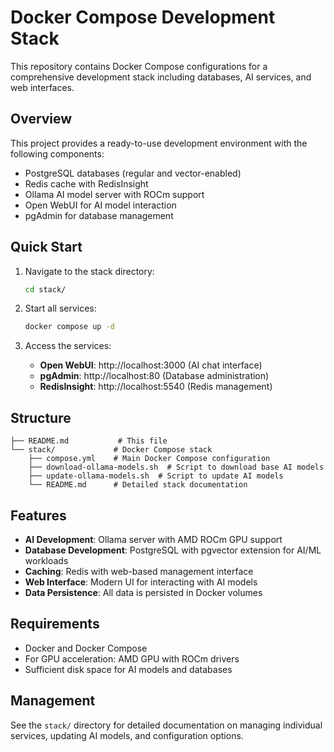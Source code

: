 # Docker Compose Development Stack

This repository contains Docker Compose configurations for a comprehensive development stack including databases, AI services, and web interfaces.

## Overview

This project provides a ready-to-use development environment with the following components:
- PostgreSQL databases (regular and vector-enabled)
- Redis cache with RedisInsight
- Ollama AI model server with ROCm support
- Open WebUI for AI model interaction
- pgAdmin for database management

## Quick Start

1. Navigate to the stack directory:
   ```bash
   cd stack/
   ```

2. Start all services:
   ```bash
   docker compose up -d
   ```

3. Access the services:
   - **Open WebUI**: http://localhost:3000 (AI chat interface)
   - **pgAdmin**: http://localhost:80 (Database administration)
   - **RedisInsight**: http://localhost:5540 (Redis management)

## Structure

```
├── README.md           # This file
└── stack/             # Docker Compose stack
    ├── compose.yml    # Main Docker Compose configuration
    ├── download-ollama-models.sh  # Script to download base AI models
    ├── update-ollama-models.sh  # Script to update AI models
    └── README.md      # Detailed stack documentation
```

## Features

- **AI Development**: Ollama server with AMD ROCm GPU support
- **Database Development**: PostgreSQL with pgvector extension for AI/ML workloads
- **Caching**: Redis with web-based management interface
- **Web Interface**: Modern UI for interacting with AI models
- **Data Persistence**: All data is persisted in Docker volumes

## Requirements

- Docker and Docker Compose
- For GPU acceleration: AMD GPU with ROCm drivers
- Sufficient disk space for AI models and databases

## Management

See the `stack/` directory for detailed documentation on managing individual services, updating AI models, and configuration options.
